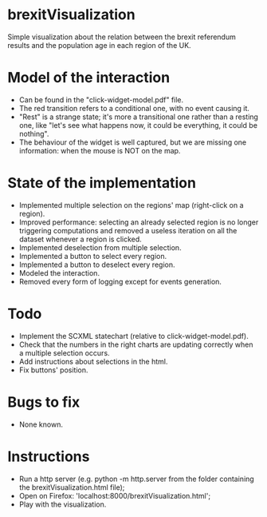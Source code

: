# brexitVisualization

Simple visualization about the relation between the brexit referendum results and the population age in each region of the UK.

# Model of the interaction

-	Can be found in the "click-widget-model.pdf" file. 
-	The red transition refers to a conditional one, with no event causing it.
-	"Rest" is a strange state; it's more a transitional one rather than a resting one, like "let's see what happens now, it could be everything, it could be nothing".
-	The behaviour of the widget is well captured, but we are missing one information: when the mouse is NOT on the map.

# State of the implementation

-	Implemented multiple selection on the regions' map (right-click on a region).
-	Improved performance: selecting an already selected region is no longer triggering computations and removed a useless iteration on all the dataset whenever a region is clicked.
-	Implemented deselection from multiple selection.
-	Implemented a button to select every region.
-	Implemented a button to deselect every region.
-	Modeled the interaction.
-	Removed every form of logging except for events generation.

# Todo 

-	Implement the SCXML statechart (relative to click-widget-model.pdf).
-	Check that the numbers in the right charts are updating correctly when a multiple selection occurs.
-	Add instructions about selections in the html.
-	Fix buttons' position.

# Bugs to fix

-	None known.

# Instructions

- 	Run a http server (e.g. python -m http.server from the folder containing the brexitVisualization.html file);
- 	Open on Firefox: 'localhost:8000/brexitVisualization.html';
- 	Play with the visualization.
